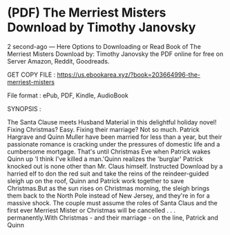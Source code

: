 # (PDF) The Merriest Misters Download by Timothy Janovsky

2 second-ago — Here Options to Downloading or Read Book of The Merriest Misters Download by: Timothy Janovsky the PDF online for free on Server Amazon, Reddit, Goodreads.

GET COPY FILE : https://us.ebookarea.xyz/?book=203664996-the-merriest-misters

File format : ePub, PDF, Kindle, AudioBook

SYNOPSIS :

The Santa Clause meets Husband Material in this delightful holiday novel! Fixing Christmas? Easy. Fixing their marriage? Not so much. Patrick Hargrave and Quinn Muller have been married for less than a year, but their passionate romance is cracking under the pressures of domestic life and a cumbersome mortgage. That's until Christmas Eve when Patrick wakes Quinn up 'I think I've killed a man.'Quinn realizes the 'burglar' Patrick knocked out is none other than Mr. Claus himself. Instructed Download by a harried elf to don the red suit and take the reins of the reindeer-guided sleigh up on the roof, Quinn and Patrick work together to save Christmas.But as the sun rises on Christmas morning, the sleigh brings them back to the North Pole instead of New Jersey, and they're in for a massive shock. The couple must assume the roles of Santa Claus and the first ever Merriest Mister or Christmas will be cancelled . . . permanently.With Christmas - and their marriage - on the line, Patrick and Quinn
